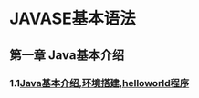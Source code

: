 
# JAVASE基本语法
## 第一章 Java基本介绍
### 1.1[Java基本介绍,环境搭建,helloworld程序](https://github.com/Ze1Sure/javaSE/issues/1)

